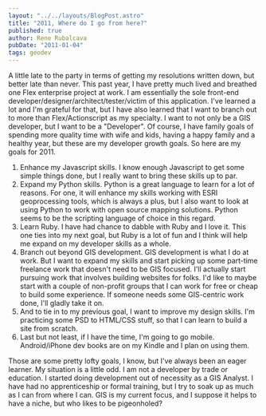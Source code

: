 ```yaml
---
layout: "../../layouts/BlogPost.astro"
title: "2011, Where do I go from here?"
published: true
author: Rene Rubalcava
pubDate: "2011-01-04"
tags: geodev
---
```


A little late to the party in terms of getting my resolutions written down, but better late than never. This past year, I have pretty much lived and breathed one Flex enterprise project at work. I am essentially the sole front-end developer/designer/architect/tester/victim of this application. I've learned a lot and I'm grateful for that, but I have also learned that I want to branch out to more than Flex/Actionscript as my specialty. I want to not only be a GIS developer, but I want to be a "Developer". Of course, I have family goals of spending more quality time with wife and kids, having a happy family and a healthy year, but these are my developer growth goals. So here are my goals for 2011.

1. Enhance my Javascript skills. I know enough Javascript to get some simple things done, but I really want to bring these skills up to par.
2. Expand my Python skills. Python is a great language to learn for a lot of reasons. For one, it will enhance my skills working with ESRI geoprocessing tools, which is always a plus, but I also want to look at using Python to work with open source mapping solutions. Python seems to be the scripting language of choice in this regard.
3. Learn Ruby. I have had chance to dabble with Ruby and I love it. This one ties into my next goal, but Ruby is a lot of fun and I think will help me expand on my developer skills as a whole.
4. Branch out beyond GIS development. GIS development is what I do at work. But I want to expand my skills and start picking up some part-time freelance work that doesn't need to be GIS focused. I'll actually start pursuing work that involves building websites for folks. I'd like to maybe start with a couple of non-profit groups that I can work for free or cheap to build some experience. If someone needs some GIS-centric work done, I'll gladly take it on.
5. And to tie in to my previous goal, I want to improve my design skills. I'm practicing some PSD to HTML/CSS stuff, so that I can learn to build a site from scratch.
6. Last but not least, if I have the time, I'm going to go mobile. Android/iPhone dev books are on my Kindle and I plan on using them.

Those are some pretty lofty goals, I know, but I've always been an eager learner. My situation is a little odd. I am not a developer by trade or education. I started doing development out of necessity as a GIS Analyst. I have had no apprenticeship or formal training, but I try to soak up as much as I can from where I can. GIS is my current focus, and I suppose it helps to have a niche, but who likes to be pigeonholed?
